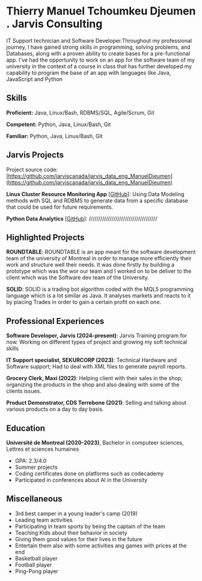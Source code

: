 # Thierry Manuel Tchoumkeu Djeumen . Jarvis Consulting

IT Support technician and Software Developer.Throughout my professional journey, I have gained strong skills in programming, solving problems, and Databases, along with a proven ability to create bases for a pre-functional app. I've had the opportunity to work on an app for the software team of my university in the context of a course in class that has further developed my capability to program the base of an app with languages like Java, JavaScript and Python

## Skills

**Proficient:** Java, Linux/Bash, RDBMS/SQL, Agile/Scrum, Git

**Competent:** Python, Java, Linux/Bash, Git

**Familiar:** Python, Java, Linux/Bash, Git

## Jarvis Projects

Project source code: [https://github.com/jarviscanada/jarvis_data_eng_ManuelDjeumen](https://github.com/jarviscanada/jarvis_data_eng_ManuelDjeumen)


**Linux Cluster Resource Monitoring App** [[GitHub](https://github.com/jarviscanada/jarvis_data_eng_ManuelDjeumen/tree/master/linux_sql)]: Using Data Modeling methods with SQL and RDBMS to generate data from a specific database that could be used for future requirements.

**Python Data Analytics** [[GitHub](https://github.com/jarviscanada/jarvis_data_eng_ManuelDjeumen/tree/master/python_data_anlytics)]: ////////////////////////////////////


## Highlighted Projects
**ROUNDTABLE**: ROUNDTABLE is an app meant for the software development team of the university of Montreal in order to manage more efficiently their work and structure well their needs. It was done firstly by building a prototype which was the wor our team and I worked on to be deliver to the client which was the Software dev team of the University.

**SOLID**: SOLID is a trading bot algorithm coded with the MQL5 programming language which is a lot similar as Java. It analyses markets and reacts to it by placing Trades in order to gain a certain profit on each one.


## Professional Experiences

**Software Developer, Jarvis (2024-present)**: Jarvis Training program for now. Working on different types of project and growing my soft technical skills

**IT Support specialist, SEKURCORP (2023)**: Technical Hardware and Software support; Had to deal with XML files to generate payroll reports.

**Grocery Clerk, Maxi (2022)**: Helping client with their sales in the shop; organizing the products in the shop and also dealing with some of the clients issues.

**Product Demonstrator, CDS Terrebone (2021)**: Selling and talking about various products on a day to day basis. 

## Education
**Université de Montreal (2020-2023)**, Bachelor in computeer sciences, Lettres et sciences humaines
- GPA: 2.3/4.0
- Summer projects
- Coding certificates done on platforms such as codecademy
- Participated in conferences about AI in the University


## Miscellaneous
- 3rd best camper in a young leader's camp (2019)
- Leading team activities
- Participating in team sports by being the captain of the team
- Teaching Kids about their behavior in society
- Giving them good values for their lives in the future
- Entertain them also with some activities ang games with prices at the end
- Basketball player
- Football player
- Ping-Pong player
